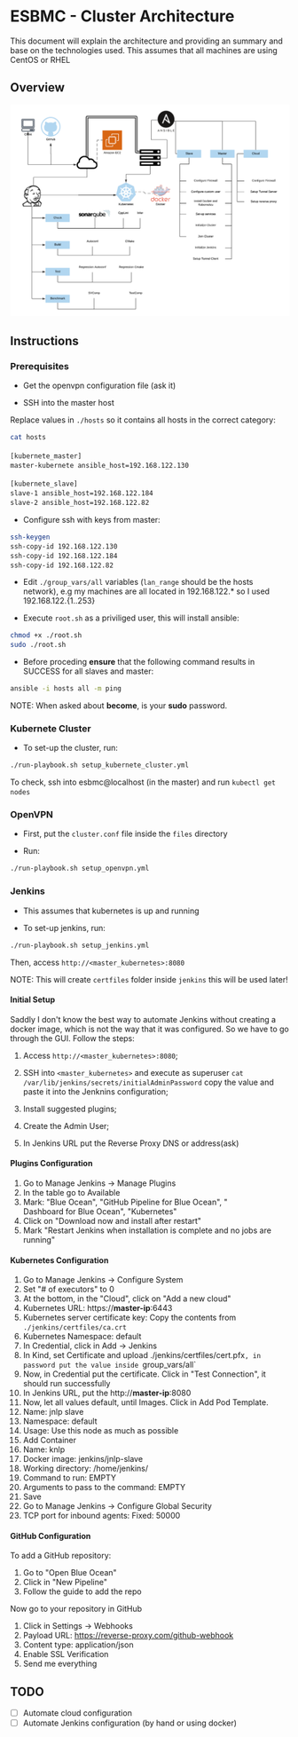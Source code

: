 # ESBMC - Cluster Architecture

This document will explain the architecture and providing an
summary and base on the technologies used. This assumes that 
all machines are using CentOS or RHEL

## Overview

![Overview image](./doc/overview.png)

## Instructions

### Prerequisites

- Get the openvpn configuration file (ask it)

- SSH into the master host

Replace values in `./hosts` so it contains all hosts in the correct category:

```bash
cat hosts

[kubernete_master]
master-kubernete ansible_host=192.168.122.130

[kubernete_slave]
slave-1 ansible_host=192.168.122.184
slave-2 ansible_host=192.168.122.82
```

- Configure ssh with keys from master:

```bash
ssh-keygen
ssh-copy-id 192.168.122.130
ssh-copy-id 192.168.122.184
ssh-copy-id 192.168.122.82
```

- Edit `./group_vars/all` variables (`lan_range` should be the hosts network), e.g
my machines are all located in 192.168.122.* so I used 192.168.122.{1..253}

- Execute `root.sh` as a priviliged user, this will install ansible:

```bash
chmod +x ./root.sh
sudo ./root.sh
```

- Before proceding **ensure** that the following command results in SUCCESS for all slaves and master:

```bash
ansible -i hosts all -m ping
```
NOTE: When asked about **become**, is your **sudo** password.

### Kubernete Cluster

- To set-up the cluster, run:

```bash
./run-playbook.sh setup_kubernete_cluster.yml
```

To check, ssh into esbmc@localhost (in the master) and run `kubectl get nodes`

### OpenVPN

- First, put the `cluster.conf` file inside the `files` directory

- Run:
```bash
./run-playbook.sh setup_openvpn.yml
```

### Jenkins

- This assumes that kubernetes is up and running

- To set-up jenkins, run:

```bash
./run-playbook.sh setup_jenkins.yml
```

Then, access `http://<master_kubernetes>:8080`

NOTE: This will create `certfiles` folder inside `jenkins` this will be used later!

#### Initial Setup

Saddly I don't know the best way to automate Jenkins without creating a docker image, which is not the
way that it was configured. So we have to go through the GUI. Follow the steps:

1. Access `http://<master_kubernetes>:8080`;

2. SSH into `<master_kubernetes>` and execute as superuser `cat /var/lib/jenkins/secrets/initialAdminPassword` copy the value and paste it into the Jenknins configuration;

3. Install suggested plugins;

4. Create the Admin User;

5. In Jenkins URL put the Reverse Proxy DNS or address(ask)

#### Plugins Configuration
1. Go to Manage Jenkins -> Manage Plugins
2. In the table go to Available
3. Mark: "Blue Ocean", "GitHub Pipeline for Blue Ocean", "	
Dashboard for Blue Ocean", "Kubernetes"
4. Click on "Download now and install after restart"
5. Mark "Restart Jenkins when installation is complete and no jobs are running"

#### Kubernetes Configuration
1. Go to Manage Jenkins -> Configure System
1. Set "# of executors" to 0
1. At the bottom, in the "Cloud", click on "Add a new cloud"
1. Kubernetes URL: https://**master-ip**:6443
1. Kubernetes server certificate key: Copy the contents from `./jenkins/certfiles/ca.crt`
1. Kubernetes Namespace: default
1. In Credential, click in Add -> Jenkins
1. In Kind, set Certificate and upload ./jenkins/certfiles/cert.pfx`, in password put the value inside `group_vars/all` 
1. Now, in Credential put the certificate. Click in "Test Connection", it should run successfully
1. In Jenkins URL, put the http://**master-ip**:8080
1. Now, let all values default, until Images. Click in Add Pod Template.
1. Name: jnlp slave
1. Namespace: default
1. Usage: Use this node as much as possible
1. Add Container
1. Name: knlp
1. Docker image: jenkins/jnlp-slave
1. Working directory: /home/jenkins/
1. Command to run: EMPTY
1. Arguments to pass to the command: EMPTY
1. Save
1. Go to Manage Jenkins -> Configure Global Security
1. TCP port for inbound agents: Fixed: 50000
 
#### GitHub Configuration
To add a GitHub repository:

1. Go to "Open Blue Ocean"
2. Click in "New Pipeline"
3. Follow the guide to add the repo

Now go to your repository in GitHub
1. Click in Settings -> Webhooks
1. Payload URL: https://reverse-proxy.com/github-webhook
1. Content type: application/json
1. Enable SSL Verification
1. Send me everything

## TODO

- [ ] Automate cloud configuration
- [ ] Automate Jenkins configuration (by hand or using docker)
